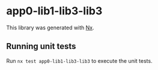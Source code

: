 # app0-lib1-lib3-lib3

This library was generated with [Nx](https://nx.dev).

## Running unit tests

Run `nx test app0-lib1-lib3-lib3` to execute the unit tests.
